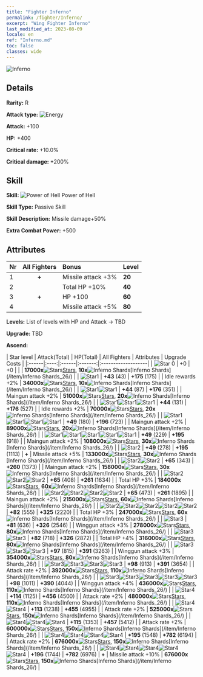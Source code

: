 ```yaml
---
title: "Fighter Inferno"
permalink: /fighter/Inferno/
excerpt: "Wing Fighter Inferno"
last_modified_at: 2023-08-09
locale: en
ref: "Inferno.md"
toc: false
classes: wide
---
```



 ![Inferno](/images/ship/fj_img4.png)

## Details

 **Rarity:** R 

 **Attack type:** ![Energy](/images/common_sx_icon8.png) 

 **Attack:** +100

 **HP:** +400

 **Critical rate:** +10.0%

 **Critical damage:** +200%

## Skill

 **Skill:** ![Power of Hell](/images/skill/skill_32_p.png) Power of Hell

 **Skill Type:**  Passive Skill

 **Skill Description:**  Missile damage+50%

 **Extra Combat Power:**  +500

## Attributes

  |  Nr | All Fighters | Bonus | Level |
  |:----|:-------------:|:--------------------|:--------|
  | 1  | **+**  | Missile attack +3%  | **20** |
  | 2  |   | Total HP +10%  | **40** |
  | 3  | **+**  | HP +100  | **60** |
  | 4  |   | Missile attack +5%  | **80** |


 **Levels:**  List of levels with HP and Attack -> TBD

 **Upgrade:**  TBD

 **Ascend:**  

  |  Star level | Attack(Total) | HP(Total) | All Fighters | Attributes | Upgrade Costs |
  |:------|:----:|:------|:-------:|:-------------------|
  | ![Star 0](/images/s0.png)  | +0  | +0  |  |    | **17000x**![Stars](/images/item/Stars_p.png)[Stars](/item/Stars_2/), **10x**![Inferno Shards](/images/item/Inferno_Shards_p.png)[Inferno Shards](/item/Inferno Shards_26/) |
  | ![Star1](/images/s1.png)  | **+43** (43)  | **+175** (175)  |   | Idle rewards +2%  | **34000x**![Stars](/images/item/Stars_p.png)[Stars](/item/Stars_2/), **10x**![Inferno Shards](/images/item/Inferno_Shards_p.png)[Inferno Shards](/item/Inferno Shards_26/) |
  | ![Star1](/images/s1.png)![Star1](/images/s1.png)  | **+44** (87)  | **+176** (351)  |   | Maingun attack +2%  | **51000x**![Stars](/images/item/Stars_p.png)[Stars](/item/Stars_2/), **20x**![Inferno Shards](/images/item/Inferno_Shards_p.png)[Inferno Shards](/item/Inferno Shards_26/) |
  | ![Star1](/images/s1.png)![Star1](/images/s1.png)![Star1](/images/s1.png)  | **+44** (131)  | **+176** (527)  |   | Idle rewards +2%  | **70000x**![Stars](/images/item/Stars_p.png)[Stars](/item/Stars_2/), **20x**![Inferno Shards](/images/item/Inferno_Shards_p.png)[Inferno Shards](/item/Inferno Shards_26/) |
  | ![Star1](/images/s1.png)![Star1](/images/s1.png)![Star1](/images/s1.png)![Star1](/images/s1.png)  | **+49** (180)  | **+196** (723)  |   | Maingun attack +2%  | **89000x**![Stars](/images/item/Stars_p.png)[Stars](/item/Stars_2/), **20x**![Inferno Shards](/images/item/Inferno_Shards_p.png)[Inferno Shards](/item/Inferno Shards_26/) |
  | ![Star1](/images/s1.png)![Star1](/images/s1.png)![Star1](/images/s1.png)![Star1](/images/s1.png)![Star1](/images/s1.png)  | **+49** (229)  | **+195** (918)  |   | Maingun attack +2%  | **108000x**![Stars](/images/item/Stars_p.png)[Stars](/item/Stars_2/), **30x**![Inferno Shards](/images/item/Inferno_Shards_p.png)[Inferno Shards](/item/Inferno Shards_26/) |
  | ![Star2](/images/s2.png)  | **+49** (278)  | **+195** (1113)  | **+**  | Missile attack +5%  | **133000x**![Stars](/images/item/Stars_p.png)[Stars](/item/Stars_2/), **30x**![Inferno Shards](/images/item/Inferno_Shards_p.png)[Inferno Shards](/item/Inferno Shards_26/) |
  | ![Star2](/images/s2.png)![Star2](/images/s2.png)  | **+65** (343)  | **+260** (1373)  |   | Maingun attack +2%  | **158000x**![Stars](/images/item/Stars_p.png)[Stars](/item/Stars_2/), **30x**![Inferno Shards](/images/item/Inferno_Shards_p.png)[Inferno Shards](/item/Inferno Shards_26/) |
  | ![Star2](/images/s2.png)![Star2](/images/s2.png)![Star2](/images/s2.png)  | **+65** (408)  | **+261** (1634)  |   | Total HP +3%  | **184000x**![Stars](/images/item/Stars_p.png)[Stars](/item/Stars_2/), **60x**![Inferno Shards](/images/item/Inferno_Shards_p.png)[Inferno Shards](/item/Inferno Shards_26/) |
  | ![Star2](/images/s2.png)![Star2](/images/s2.png)![Star2](/images/s2.png)![Star2](/images/s2.png)  | **+65** (473)  | **+261** (1895)  |   | Maingun attack +2%  | **215000x**![Stars](/images/item/Stars_p.png)[Stars](/item/Stars_2/), **60x**![Inferno Shards](/images/item/Inferno_Shards_p.png)[Inferno Shards](/item/Inferno Shards_26/) |
  | ![Star2](/images/s2.png)![Star2](/images/s2.png)![Star2](/images/s2.png)![Star2](/images/s2.png)![Star2](/images/s2.png)  | **+82** (555)  | **+325** (2220)  |   | Total HP +3%  | **247000x**![Stars](/images/item/Stars_p.png)[Stars](/item/Stars_2/), **60x**![Inferno Shards](/images/item/Inferno_Shards_p.png)[Inferno Shards](/item/Inferno Shards_26/) |
  | ![Star3](/images/s3.png)  | **+81** (636)  | **+326** (2546)  |   | Winggun attack +3%  | **278000x**![Stars](/images/item/Stars_p.png)[Stars](/item/Stars_2/), **80x**![Inferno Shards](/images/item/Inferno_Shards_p.png)[Inferno Shards](/item/Inferno Shards_26/) |
  | ![Star3](/images/s3.png)![Star3](/images/s3.png)  | **+82** (718)  | **+326** (2872)  |   | Total HP +4%  | **316000x**![Stars](/images/item/Stars_p.png)[Stars](/item/Stars_2/), **80x**![Inferno Shards](/images/item/Inferno_Shards_p.png)[Inferno Shards](/item/Inferno Shards_26/) |
  | ![Star3](/images/s3.png)![Star3](/images/s3.png)![Star3](/images/s3.png)  | **+97** (815)  | **+391** (3263)  |   | Winggun attack +3%  | **354000x**![Stars](/images/item/Stars_p.png)[Stars](/item/Stars_2/), **80x**![Inferno Shards](/images/item/Inferno_Shards_p.png)[Inferno Shards](/item/Inferno Shards_26/) |
  | ![Star3](/images/s3.png)![Star3](/images/s3.png)![Star3](/images/s3.png)![Star3](/images/s3.png)  | **+98** (913)  | **+391** (3654)  |   | Attack rate +2%  | **392000x**![Stars](/images/item/Stars_p.png)[Stars](/item/Stars_2/), **110x**![Inferno Shards](/images/item/Inferno_Shards_p.png)[Inferno Shards](/item/Inferno Shards_26/) |
  | ![Star3](/images/s3.png)![Star3](/images/s3.png)![Star3](/images/s3.png)![Star3](/images/s3.png)![Star3](/images/s3.png)  | **+98** (1011)  | **+390** (4044)  |   | Winggun attack +4%  | **436000x**![Stars](/images/item/Stars_p.png)[Stars](/item/Stars_2/), **110x**![Inferno Shards](/images/item/Inferno_Shards_p.png)[Inferno Shards](/item/Inferno Shards_26/) |
  | ![Star4](/images/s4.png)  | **+114** (1125)  | **+456** (4500)  |   | Attack rate +2%  | **480000x**![Stars](/images/item/Stars_p.png)[Stars](/item/Stars_2/), **110x**![Inferno Shards](/images/item/Inferno_Shards_p.png)[Inferno Shards](/item/Inferno Shards_26/) |
  | ![Star4](/images/s4.png)![Star4](/images/s4.png)  | **+113** (1238)  | **+455** (4955)  |   | Attack rate +2%  | **525000x**![Stars](/images/item/Stars_p.png)[Stars](/item/Stars_2/), **150x**![Inferno Shards](/images/item/Inferno_Shards_p.png)[Inferno Shards](/item/Inferno Shards_26/) |
  | ![Star4](/images/s4.png)![Star4](/images/s4.png)![Star4](/images/s4.png)  | **+115** (1353)  | **+457** (5412)  |   | Attack rate +2%  | **600000x**![Stars](/images/item/Stars_p.png)[Stars](/item/Stars_2/), **150x**![Inferno Shards](/images/item/Inferno_Shards_p.png)[Inferno Shards](/item/Inferno Shards_26/) |
  | ![Star4](/images/s4.png)![Star4](/images/s4.png)![Star4](/images/s4.png)![Star4](/images/s4.png)  | **+195** (1548)  | **+782** (6194)  |   | Attack rate +2%  | **676000x**![Stars](/images/item/Stars_p.png)[Stars](/item/Stars_2/), **150x**![Inferno Shards](/images/item/Inferno_Shards_p.png)[Inferno Shards](/item/Inferno Shards_26/) |
  | ![Star4](/images/s4.png)![Star4](/images/s4.png)![Star4](/images/s4.png)![Star4](/images/s4.png)![Star4](/images/s4.png)  | **+196** (1744)  | **+782** (6976)  | **+**  | Missile attack +10%  | **676000x**![Stars](/images/item/Stars_p.png)[Stars](/item/Stars_2/), **150x**![Inferno Shards](/images/item/Inferno_Shards_p.png)[Inferno Shards](/item/Inferno Shards_26/) |

